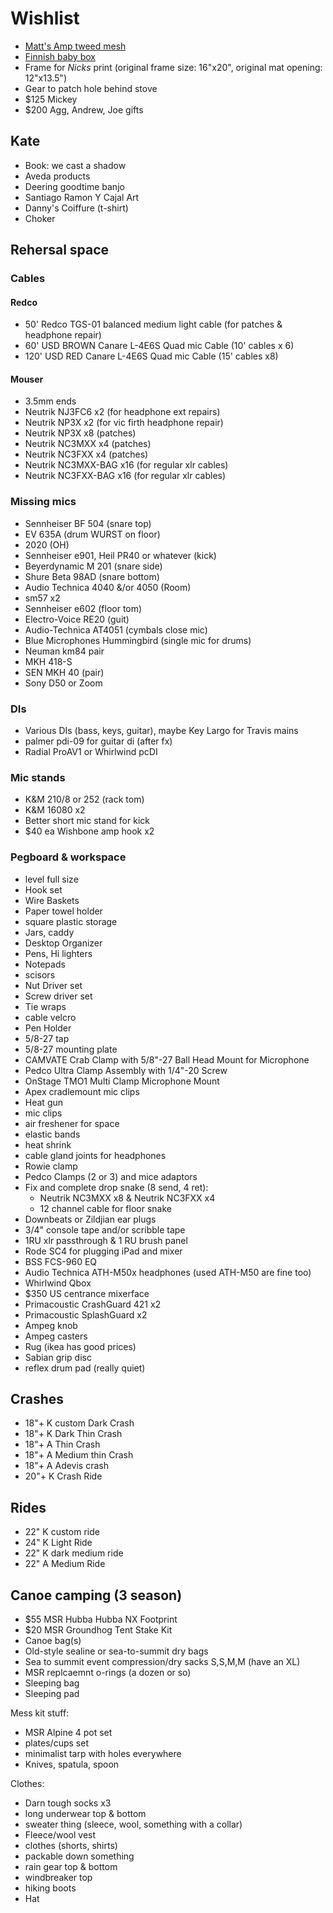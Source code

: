 # Wishlist

- [Matt's Amp tweed mesh](https://nextgenguitars.ca/categories/cab-case-parts/grill-cloth-piping.html)
- [Finnish baby box](https://www.finnishbabybox.com/en/)
- Frame for _Nicks_ print (original frame size: 16"x20", original mat opening: 12"x13.5")
- Gear to patch hole behind stove
- $125 Mickey
- $200 Agg, Andrew, Joe gifts

## Kate

- Book: we cast a shadow
- Aveda products
- Deering goodtime banjo
- Santiago Ramon Y Cajal Art
- Danny's Coiffure (t-shirt)
- Choker

## Rehersal space

### Cables

#### Redco

- 50' Redco TGS-01 balanced medium light cable (for patches & headphone repair)
- 60' USD BROWN Canare L-4E6S Quad mic Cable (10' cables x 6)
- 120' USD RED Canare L-4E6S Quad mic Cable (15' cables x8)

#### Mouser

- 3.5mm ends
- Neutrik NJ3FC6 x2 (for headphone ext repairs)
- Neutrik NP3X x2 (for vic firth headphone repair)
- Neutrik NP3X x8 (patches)
- Neutrik NC3MXX x4 (patches)
- Neutrik NC3FXX x4 (patches)
- Neutrik NC3MXX-BAG x16 (for regular xlr cables)
- Neutrik NC3FXX-BAG x16 (for regular xlr cables)

### Missing mics

- Sennheiser BF 504 (snare top)
- EV 635A (drum WURST on floor)
- 2020 (OH)
- Sennheiser e901, Heil PR40 or whatever (kick)
- Beyerdynamic M 201 (snare side)
- Shure Beta 98AD (snare bottom)
- Audio Technica 4040 &/or 4050 (Room)
- sm57 x2
- Sennheiser e602 (floor tom)
- Electro-Voice RE20 (guit)
- Audio-Technica AT4051 (cymbals close mic)
- Blue Microphones Hummingbird (single mic for drums)
- Neuman km84 pair
- MKH 418-S
- SEN MKH 40 (pair)
- Sony D50 or Zoom

### DIs

- Various DIs (bass, keys, guitar), maybe Key Largo for Travis mains
- palmer pdi-09 for guitar di (after fx)
- Radial ProAV1 or Whirlwind pcDI

### Mic stands

- K&M 210/8 or 252 (rack tom)
- K&M 16080 x2
- Better short mic stand for kick
- $40 ea Wishbone amp hook x2

### Pegboard & workspace

- level full size
- Hook set
- Wire Baskets
- Paper towel holder
- square plastic storage
- Jars, caddy
- Desktop Organizer
- Pens, Hi lighters
- Notepads
- scisors
- Nut Driver set
- Screw driver set
- Tie wraps
- cable velcro
- Pen Holder
- 5/8-27 tap
- 5/8-27 mounting plate
- CAMVATE Crab Clamp with 5/8"-27 Ball Head Mount for Microphone
- Pedco Ultra Clamp Assembly with 1/4"-20 Screw
- OnStage TMO1 Multi Clamp Microphone Mount
- Apex cradlemount mic clips
- Heat gun
- mic clips
- air freshener for space
- elastic bands
- heat shrink
- cable gland joints for headphones
- Rowie clamp
- Pedco Clamps (2 or 3) and mice adaptors
- Fix and complete drop snake (8 send, 4 ret):
  - Neutrik NC3MXX x8 & Neutrik NC3FXX x4
  - 12 channel cable for floor snake
- Downbeats or Zildjian ear plugs
- 3/4" console tape and/or scribble tape
- 1RU xlr passthrough & 1 RU brush panel
- Rode SC4 for plugging iPad and mixer
- BSS FCS-960 EQ
- Audio Technica ATH-M50x headphones (used ATH-M50 are fine too)
- Whirlwind Qbox
- $350 US centrance mixerface
- Primacoustic CrashGuard 421 x2
- Primacoustic SplashGuard x2
- Ampeg knob
- Ampeg casters
- Rug (ikea has good prices)
- Sabian grip disc
- reflex drum pad (really quiet)

## Crashes

- 18"+ K custom Dark Crash
- 18"+ K Dark Thin Crash
- 18"+ A Thin Crash
- 18"+ A Medium thin Crash
- 18"+ A Adevis crash
- 20"+ K Crash Ride

## Rides

- 22" K custom ride
- 24" K Light Ride
- 22" K dark medium ride
- 22" A Medium Ride

## Canoe camping (3 season)

- $55 MSR Hubba Hubba NX Footprint
- $20 MSR Groundhog Tent Stake Kit
- Canoe bag(s)
- Old-style sealine or sea-to-summit dry bags
- Sea to summit event compression/dry sacks S,S,M,M (have an XL)
- MSR replcaemnt o-rings (a dozen or so)
- Sleeping bag
- Sleeping pad

Mess kit stuff:

- MSR Alpine 4 pot set
- plates/cups set
- minimalist tarp with holes everywhere
- Knives, spatula, spoon

Clothes:

- Darn tough socks x3
- long underwear top & bottom
- sweater thing (sleece, wool, something with a collar)
- Fleece/wool vest
- clothes (shorts, shirts)
- packable down something
- rain gear top & bottom
- windbreaker top
- hiking boots
- Hat
